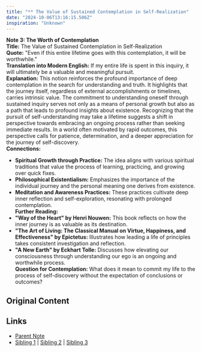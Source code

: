 ```yaml
---
title: "** The Value of Sustained Contemplation in Self-Realization"
date: "2024-10-06T13:16:15.506Z"
inspiration: "Unknown"
---
```


  
**Note 3: The Worth of Contemplation**  
**Title:** The Value of Sustained Contemplation in Self-Realization  
**Quote:** "Even if this entire lifetime goes with this contemplation, it will be worthwhile."  
**Translation into Modern English:** If my entire life is spent in this inquiry, it will ultimately be a valuable and meaningful pursuit.  
**Explanation:** This notion reinforces the profound importance of deep contemplation in the search for understanding and truth. It highlights that the journey itself, regardless of external accomplishments or timelines, carries intrinsic value. The commitment to understanding oneself through sustained inquiry serves not only as a means of personal growth but also as a path that leads to profound insights about existence. Recognizing that the pursuit of self-understanding may take a lifetime suggests a shift in perspective towards embracing an ongoing process rather than seeking immediate results. In a world often motivated by rapid outcomes, this perspective calls for patience, determination, and a deeper appreciation for the journey of self-discovery.  
**Connections:**  
- **Spiritual Growth through Practice:** The idea aligns with various spiritual traditions that value the process of learning, practicing, and growing over quick fixes.  
- **Philosophical Existentialism:** Emphasizes the importance of the individual journey and the personal meaning one derives from existence.  
- **Meditation and Awareness Practices:** These practices cultivate deep inner reflection and self-exploration, resonating with prolonged contemplation.  
**Further Reading:**  
- **"Way of the Heart" by Henri Nouwen:** This book reflects on how the inner journey is as valuable as its destination.  
- **"The Art of Living: The Classical Manual on Virtue, Happiness, and Effectiveness" by Epictetus:** Illustrates how leading a life of principles takes consistent investigation and reflection.  
- **"A New Earth" by Eckhart Tolle:** Discusses how elevating our consciousness through understanding our ego is an ongoing and worthwhile process.  
**Question for Contemplation:** What does it mean to commit my life to the process of self-discovery without the expectation of conclusions or outcomes?  



## Original Content



## Links

- [Parent Note](/parent-note.md)
- [Sibling 1](/zettel1.md) | [Sibling 2](/zettel2.md) | [Sibling 3](/zettel3.md)
